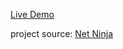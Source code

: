 [Live Demo](https://hassanalnaggar99.github.io/PSD-to-HTML-CSS-Responsive/)

project source:
  [Net Ninja](https://www.youtube.com/playlist?list=PL4cUxeGkcC9j-0YIv3EDq58-B1yZWvw8_)
